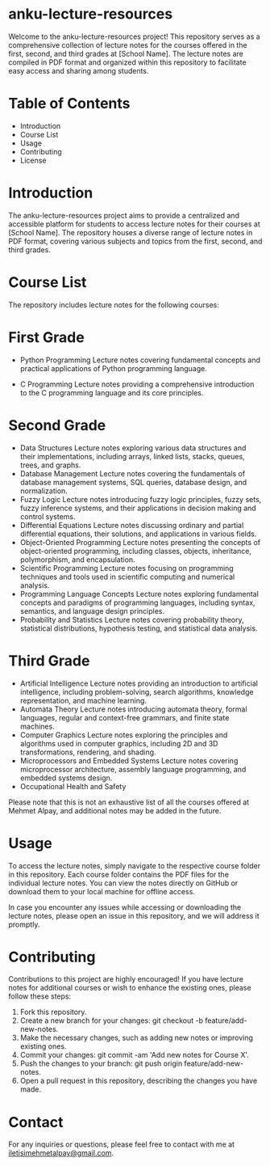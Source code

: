 # anku-lecture-resources
Welcome to the anku-lecture-resources project! This repository serves as a comprehensive collection of lecture notes for the courses offered in the first, second, and third grades at [School Name]. The lecture notes are compiled in PDF format and organized within this repository to facilitate easy access and sharing among students.

# Table of Contents
- Introduction
- Course List
- Usage
- Contributing
- License

# Introduction
The anku-lecture-resources project aims to provide a centralized and accessible platform for students to access lecture notes for their courses at [School Name]. The repository houses a diverse range of lecture notes in PDF format, covering various subjects and topics from the first, second, and third grades.

# Course List
The repository includes lecture notes for the following courses:

# First Grade
- Python Programming
Lecture notes covering fundamental concepts and practical applications of Python programming language.

- C Programming
Lecture notes providing a comprehensive introduction to the C programming language and its core principles.

# Second Grade
- Data Structures
Lecture notes exploring various data structures and their implementations, including arrays, linked lists, stacks, queues, trees, and graphs.
- Database Management
Lecture notes covering the fundamentals of database management systems, SQL queries, database design, and normalization.
- Fuzzy Logic
Lecture notes introducing fuzzy logic principles, fuzzy sets, fuzzy inference systems, and their applications in decision making and control systems.
- Differential Equations
Lecture notes discussing ordinary and partial differential equations, their solutions, and applications in various fields.
- Object-Oriented Programming
Lecture notes presenting the concepts of object-oriented programming, including classes, objects, inheritance, polymorphism, and encapsulation.
- Scientific Programming
Lecture notes focusing on programming techniques and tools used in scientific computing and numerical analysis.
- Programming Language Concepts
Lecture notes exploring fundamental concepts and paradigms of programming languages, including syntax, semantics, and language design principles.
- Probability and Statistics
Lecture notes covering probability theory, statistical distributions, hypothesis testing, and statistical data analysis.

# Third Grade
- Artificial Intelligence
Lecture notes providing an introduction to artificial intelligence, including problem-solving, search algorithms, knowledge representation, and machine learning.
- Automata Theory
Lecture notes introducing automata theory, formal languages, regular and context-free grammars, and finite state machines.
- Computer Graphics
Lecture notes exploring the principles and algorithms used in computer graphics, including 2D and 3D transformations, rendering, and shading.
- Microprocessors and Embedded Systems
Lecture notes covering microprocessor architecture, assembly language programming, and embedded systems design.
- Occupational Health and Safety 

Please note that this is not an exhaustive list of all the courses offered at Mehmet Alpay, and additional notes may be added in the future.

# Usage
To access the lecture notes, simply navigate to the respective course folder in this repository. Each course folder contains the PDF files for the individual lecture notes. You can view the notes directly on GitHub or download them to your local machine for offline access.

In case you encounter any issues while accessing or downloading the lecture notes, please open an issue in this repository, and we will address it promptly.

# Contributing
Contributions to this project are highly encouraged! If you have lecture notes for additional courses or wish to enhance the existing ones, please follow these steps:

1. Fork this repository.
2. Create a new branch for your changes: git checkout -b feature/add-new-notes.
3. Make the necessary changes, such as adding new notes or improving existing ones.
4. Commit your changes: git commit -am 'Add new notes for Course X'.
5. Push the changes to your branch: git push origin feature/add-new-notes.
6. Open a pull request in this repository, describing the changes you have made.

# Contact
For any inquiries or questions, please feel free to contact with me at iletisimehmetalpay@gmail.com.
